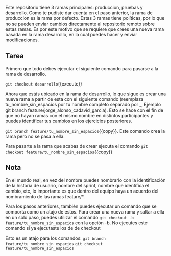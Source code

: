 Este repositorio tiene 3 ramas principales: produccion, pruebas y desarrollo. Como te pudiste dar cuenta en el paso anterior, la rama de produccion es la rama por defecto. Estas 3 ramas tiene políticas, por lo que no se pueden enviar cambios directamente al repositorio remoto sobre estas ramas. Es por este motivo que se requiere que crees una nueva rama basada en la rama desarrollo, en la cual puedes hacer  y enviar modificaciones.

## Tarea

Primero que todo debes ejecutar el siguiente comando para pasarse a la rama de desarrollo.

`git checkout desarrollo`{{execute}}

Ahora que estás ubicado en la rama de desarrollo, lo que sigue es crear una nueva rama a partir de esta con el siguiente comando (reemplaza tu_nombre_sin_espacios por tu nombre completo separado por _, Ejemplo git branch feature/jorge_alonso_cadavid_garcia). Esto se hace con el fin de que no hayan ramas con el mismo nombre en distintos participantes y puedes identificar tus cambios en los ejercicios posteriores.

`git branch feature/tu_nombre_sin_espacios`{{copy}}. Este comando crea la rama pero no se pasa a ella.

Para pasarte a la rama que acabas de crear ejecuta el comando `git checkout feature/tu_nombre_sin_espacios`{{copy}}

## Nota

En el mundo real, en vez del nombre puedes nombrarlo con la identificación de la historia de usuario, nombre del sprint, nombre que identifica el cambio, etc, lo importante es que dentro del equipo haya un acuerdo del nombramiento de las ramas feature/*.

Para los pasos anteriores, también puedes ejecutar un comando que se comporta como un atajo de estos.
Para crear una nueva rama y saltar a ella en un solo paso, puedes utilizar el comando `git checkout -b feature/tu_nombre_sin_espacios` con la opción -b. No ejecutes este comando si ya ejecutaste los de de checkout

Esto es un atajo para los comandos:
`git branch feature/tu_nombre_sin_espacios`
`git checkout feature/tu_nombre_sin_espacios`